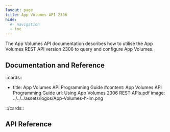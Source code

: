 ```yaml
---
layout: page
title: App Volumes API 2306
hide:
  #- navigation
  - toc
---
```


The App Volumes API documentation describes how to utilise the App Volumes REST API version 2306 to query and configure App Volumes.

## Documentation and Reference

::cards::

- title: App Volumes API Programming Guide
  #content: App Volumes API Programming Guide
  url: Using App Volumes 2306 REST APIs.pdf
  image: ../../../assets/logos/App-Volumes-h-lm.png

::/cards::

## API Reference

<swagger-ui src="swagger.json"/>
